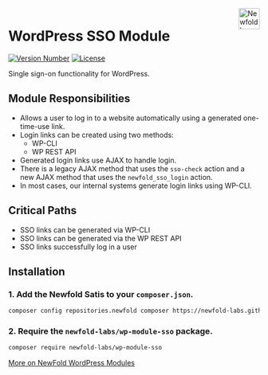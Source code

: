 <a href="https://newfold.com/" target="_blank">
    <img src="https://newfold.com/content/experience-fragments/newfold/site-header/master/_jcr_content/root/header/logo.coreimg.svg/1621395071423/newfold-digital.svg" alt="Newfold Logo" title="Newfold Digital" align="right" 
height="42" />
</a>

# WordPress SSO Module
[![Version Number](https://img.shields.io/github/v/release/newfold-labs/wp-module-sso?color=21a0ed&labelColor=333333)](https://github.com/newfold/wp-module-sso/releases)
[![License](https://img.shields.io/github/license/newfold-labs/wp-module-sso?labelColor=333333&color=666666)](https://raw.githubusercontent.com/newfold-labs/wp-module-sso/master/LICENSE)

Single sign-on functionality for WordPress.

## Module Responsibilities

- Allows a user to log in to a website automatically using a generated one-time-use link.
- Login links can be created using two methods:
    - WP-CLI
    - WP REST API
- Generated login links use AJAX to handle login.
- There is a legacy AJAX method that uses the `sso-check` action and a new AJAX method that uses the `newfold_sso_login` action.
- In most cases, our internal systems generate login links using WP-CLI.

## Critical Paths

- SSO links can be generated via WP-CLI
- SSO links can be generated via the WP REST API
- SSO links successfully log in a user

## Installation

### 1. Add the Newfold Satis to your `composer.json`.

 ```bash
 composer config repositories.newfold composer https://newfold-labs.github.io/satis/
 ```

### 2. Require the `newfold-labs/wp-module-sso` package.

 ```bash
 composer require newfold-labs/wp-module-sso
 ```

[More on NewFold WordPress Modules](https://github.com/newfold-labs/wp-module-loader)
